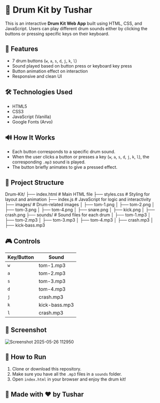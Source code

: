 # 🥁 Drum Kit by Tushar

This is an interactive **Drum Kit Web App** built using HTML, CSS, and JavaScript. Users can play different drum sounds either by clicking the buttons or pressing specific keys on their keyboard.

## 🚀 Features

- 7 drum buttons (`w`, `a`, `s`, `d`, `j`, `k`, `l`)
- Sound played based on button press or keyboard key press
- Button animation effect on interaction
- Responsive and clean UI

## 🛠️ Technologies Used

- HTML5
- CSS3
- JavaScript (Vanilla)
- Google Fonts (Arvo)

## 🔊 How It Works

- Each button corresponds to a specific drum sound.
- When the user clicks a button or presses a key (`w`, `a`, `s`, `d`, `j`, `k`, `l`), the corresponding `.mp3` sound is played.
- The button briefly animates to give a pressed effect.

## 📁 Project Structure

Drum-Kit/
├── index.html # Main HTML file
├── styles.css # Styling for layout and animation
├── index.js # JavaScript for logic and interactivity
├── images/ # Drum-related images
│ ├── tom-1.png
│ ├── tom-2.png
│ ├── tom-3.png
│ ├── tom-4.png
│ ├── snare.png
│ ├── kick.png
│ ├── crash.png
├── sounds/ # Sound files for each drum
│ ├── tom-1.mp3
│ ├── tom-2.mp3
│ ├── tom-3.mp3
│ ├── tom-4.mp3
│ ├── crash.mp3
│ ├── kick-bass.mp3




## 🎮 Controls

| Key/Button | Sound         |
|------------|---------------|
| `w`        | tom-1.mp3     |
| `a`        | tom-2.mp3     |
| `s`        | tom-3.mp3     |
| `d`        | tom-4.mp3     |
| `j`        | crash.mp3     |
| `k`        | kick-bass.mp3 |
| `l`        | crash.mp3     |

## 📸 Screenshot

![Screenshot 2025-05-26 112950](https://github.com/user-attachments/assets/d16c4e6b-35f9-404d-b21d-5b8c6420fd03)


## 📌 How to Run

1. Clone or download this repository.
2. Make sure you have all the `.mp3` files in a `sounds` folder.
3. Open `index.html` in your browser and enjoy the drum kit!

## 🙌 Made with ❤️ by Tushar

